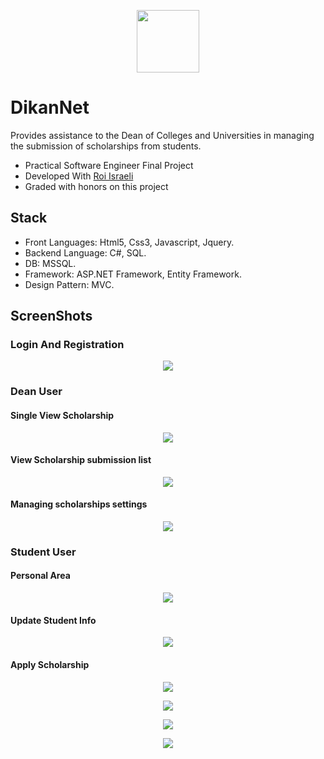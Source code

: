 <p align="center">
<img src="https://image.prntscr.com/image/6-lil5deQRiZHMuHWZMB8w.png" width="100" />
</p>

# DikanNet

Provides assistance to the Dean of Colleges and Universities in managing the submission of scholarships from students.

- Practical Software Engineer Final Project
- Developed With [Roi Israeli](https://www.linkedin.com/in/roi-israeli-07734b1b5/)
- Graded with honors on this project

## Stack

- Front Languages: Html5, Css3, Javascript, Jquery.
- Backend Language: C#, SQL.
- DB: MSSQL.
- Framework: ASP.NET Framework, Entity Framework.
- Design Pattern: MVC.

## ScreenShots

### Login And Registration
<p align="center">
<img src="https://image.prntscr.com/image/1iKnu1i3R6Kq3rTFvfAkGg.png" width="" />
</p>

### Dean User
#### Single View Scholarship
<p align="center">
<img src="https://image.prntscr.com/image/b4Tf2c-STE-eiQOh7CWJ5Q.png" width="" />
</p>

#### View Scholarship submission list
<p align="center">
<img src="https://image.prntscr.com/image/2GCjjWsvREWwrmpBzVf6Qw.png" width="" />
</p>

#### Managing scholarships settings
<p align="center">
<img src="https://image.prntscr.com/image/R18QuSIqTJqrP4VN_mH6TQ.png" width="" />
</p>

### Student User
#### Personal Area
<p align="center">
<img src="https://image.prntscr.com/image/BARkRiwLT8-h-TTznOiRNA.png" width="" />
</p>

#### Update Student Info
<p align="center">
<img src="https://image.prntscr.com/image/m1F2OfwpS-eliAjr5S68_Q.png" width="" />
</p>

#### Apply Scholarship
<p align="center">
<img src="https://image.prntscr.com/image/hGcM7jj6ScOmUnkUs0AS_Q.png" width="" />
</p>
<p align="center">
<img src="https://image.prntscr.com/image/LMY0N4mATWyfzLtUTXvfHQ.png" width="" />
</p>
<p align="center">
<img src="https://image.prntscr.com/image/a5fm09DWQxShoWbESAdZbg.png" width="" />
</p>
<p align="center">
<img src="https://image.prntscr.com/image/0hOTYFexRniEh0LOMGba6w.png" width="" />
</p>






